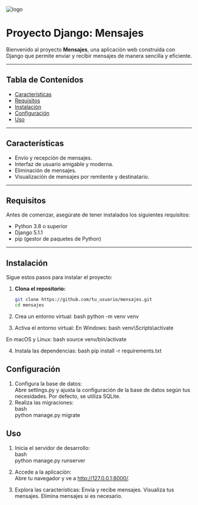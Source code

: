 <img src="https://github.com/KORATcs/TP2-PROGWEB2/blob/4ddaea7b3f32fed94e34cc6ffd80dbec3f5344f7/Presentaci%C3%B3n%20Proyecto%20libreta%20Creativo%20Doodle%20Rosa.png" alt="logo">

# Proyecto Django: Mensajes

Bienvenido al proyecto **Mensajes**, una aplicación web construida con Django que permite enviar y recibir mensajes de manera sencilla y eficiente.

---

## Tabla de Contenidos

- [Características](#características)
- [Requisitos](#requisitos)
- [Instalación](#instalación)
- [Configuración](#configuración)
- [Uso](#uso)

---

## Características

- Envío y recepción de mensajes.
- Interfaz de usuario amigable y moderna.
- Eliminación de mensajes.
- Visualización de mensajes por remitente y destinatario.

---

## Requisitos

Antes de comenzar, asegúrate de tener instalados los siguientes requisitos:

- Python 3.8 o superior
- Django 5.1.1
- pip (gestor de paquetes de Python)

---

## Instalación

Sigue estos pasos para instalar el proyecto:

1. **Clona el repositorio:**

   ```bash
   git clone https://github.com/tu_usuario/mensajes.git
   cd mensajes

2. Crea un entorno virtual:
bash
python -m venv venv

3. Activa el entorno virtual:
En Windows:
bash
venv\Scripts\activate

En macOS y Linux:
bash
source venv/bin/activate

4. Instala las dependencias:
bash
pip install -r requirements.txt

## Configuración
1. Configura la base de datos:  
Abre settings.py y ajusta la configuración de la base de datos según tus necesidades. Por defecto, se utiliza SQLite.  
2. Realiza las migraciones:  
bash  
python manage.py migrate  

## Uso  
1. Inicia el servidor de desarrollo:  
bash  
python manage.py runserver  

2. Accede a la aplicación:  
Abre tu navegador y ve a http://127.0.0.1:8000/.  

4. Explora las características:
Envía y recibe mensajes.
Visualiza tus mensajes.
Elimina mensajes si es necesario.
